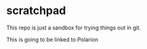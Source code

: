 # scratchpad

This repo is just a sandbox for trying things out in git.

This is going to be linked to Polarion
